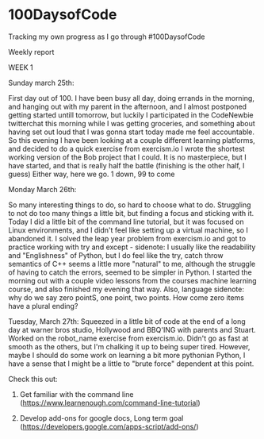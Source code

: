 # 100DaysofCode
Tracking my own progress as I go through #100DaysofCode

Weekly report

WEEK 1

Sunday march 25th:

First day out of 100. I have been busy all day, doing errands in the morning, and hanging out with my parent in the afternoon, and I almost postponed getting started untill tomorrow, but luckily I participated in the CodeNewbie twitterchat this morning while I was getting groceries, and something about having set out loud that I was gonna start today made me feel accountable. So this evening I have been looking at a couple different learning platforms, and decided to do a quick exercise from exercism.io
I wrote the shortest working version of the Bob project that I could. It is no masterpiece, but I have started, and that is really half the battle (finishing is the other half, I guess)
Either way, here we go. 1 down, 99 to come

Monday March 26th:

So many interesting things to do, so hard to choose what to do. Struggling to not do too many things a little bit, but finding a focus and sticking with it. Today I did a little bit of the command line tutorial, but it was focused on Linux environments, and I didn't feel like setting up a virtual machine, so I abandoned it. I solved the leap year problem from exercism.io and got to practice working with try and except - sidenote: I usually like the readability and "Englishness" of Python, but I do feel like the try, catch throw semantics of C++ seems a little more "natural" to me, although the struggle of having to catch the errors, seemed to be simpler in Python. I started the morning out with a couple video lessons from the courses machine learning course, and also finished my evening that way. 
Also, language sidenote: why do we say zero pointS, one point, two points. How come zero items have a plural ending? 

Tuesday, March 27th:
Squeezed in a little bit of code at the end of a long day at warner bros studio, Hollywood and BBQ'ING with parents and Stuart. Worked on the robot_name exercise from exercism.io. Didn't go as fast at smooth as the others, but I'm chalking it up to being super tired. However, maybe I should do some work on learning a bit more pythonian Python, I have a sense that I might be a little to "brute force" dependent at this point. 

Check this out:
1) Get familiar with the command line (https://www.learnenough.com/command-line-tutorial)

2) Develop add-ons for google docs, Long term goal (https://developers.google.com/apps-script/add-ons/)
